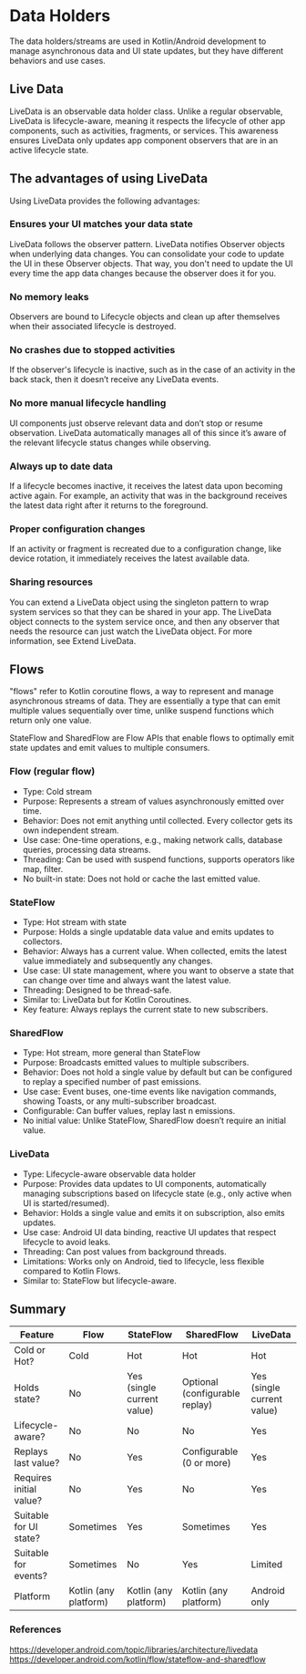 # Data Holders 
The data holders/streams are used in Kotlin/Android development to manage asynchronous data and UI state updates, but they have different behaviors and use cases.

## Live Data
LiveData is an observable data holder class. Unlike a regular observable, LiveData is lifecycle-aware, meaning it respects the lifecycle of other app components, such as activities, fragments, or services. This awareness ensures LiveData only updates app component observers that are in an active lifecycle state.

## The advantages of using LiveData
Using LiveData provides the following advantages:

### Ensures your UI matches your data state
LiveData follows the observer pattern. LiveData notifies Observer objects when underlying data changes. You can consolidate your code to update the UI in these Observer objects. That way, you don't need to update the UI every time the app data changes because the observer does it for you.
### No memory leaks
Observers are bound to Lifecycle objects and clean up after themselves when their associated lifecycle is destroyed.
### No crashes due to stopped activities
If the observer's lifecycle is inactive, such as in the case of an activity in the back stack, then it doesn’t receive any LiveData events.
### No more manual lifecycle handling
UI components just observe relevant data and don’t stop or resume observation. LiveData automatically manages all of this since it’s aware of the relevant lifecycle status changes while observing.
### Always up to date data
If a lifecycle becomes inactive, it receives the latest data upon becoming active again. For example, an activity that was in the background receives the latest data right after it returns to the foreground.
### Proper configuration changes
If an activity or fragment is recreated due to a configuration change, like device rotation, it immediately receives the latest available data.
### Sharing resources
You can extend a LiveData object using the singleton pattern to wrap system services so that they can be shared in your app. The LiveData object connects to the system service once, and then any observer that needs the resource can just watch the LiveData object. For more information, see Extend LiveData.


## Flows
"flows" refer to Kotlin coroutine flows, a way to represent and manage asynchronous streams of data. They are essentially a type that can emit multiple values sequentially over time, unlike suspend functions which return only one value.

StateFlow and SharedFlow are Flow APIs that enable flows to optimally emit state updates and emit values to multiple consumers.

### Flow (regular flow)
- Type: Cold stream
- Purpose: Represents a stream of values asynchronously emitted over time.
- Behavior: Does not emit anything until collected. Every collector gets its own independent stream.
- Use case: One-time operations, e.g., making network calls, database queries, processing data streams.
- Threading: Can be used with suspend functions, supports operators like map, filter.
- No built-in state: Does not hold or cache the last emitted value.

### StateFlow
- Type: Hot stream with state
- Purpose: Holds a single updatable data value and emits updates to collectors.
- Behavior: Always has a current value. When collected, emits the latest value immediately and subsequently any changes.
- Use case: UI state management, where you want to observe a state that can change over time and always want the latest value.
- Threading: Designed to be thread-safe.
- Similar to: LiveData but for Kotlin Coroutines.
- Key feature: Always replays the current state to new subscribers.

### SharedFlow
- Type: Hot stream, more general than StateFlow
- Purpose: Broadcasts emitted values to multiple subscribers.
- Behavior: Does not hold a single value by default but can be configured to replay a specified number of past emissions.
- Use case: Event buses, one-time events like navigation commands, showing Toasts, or any multi-subscriber broadcast.
- Configurable: Can buffer values, replay last n emissions.
- No initial value: Unlike StateFlow, SharedFlow doesn’t require an initial value.

### LiveData
- Type: Lifecycle-aware observable data holder 
- Purpose: Provides data updates to UI components, automatically managing subscriptions based on lifecycle state (e.g., only active when UI is started/resumed). 
- Behavior: Holds a single value and emits it on subscription, also emits updates. 
- Use case: Android UI data binding, reactive UI updates that respect lifecycle to avoid leaks. 
- Threading: Can post values from background threads. 
- Limitations: Works only on Android, tied to lifecycle, less flexible compared to Kotlin Flows. 
- Similar to: StateFlow but lifecycle-aware.

## Summary
| Feature                 | Flow                  | StateFlow                  | SharedFlow                     | LiveData                   |
| ----------------------- | --------------------- | -------------------------- | ------------------------------ | -------------------------- |
| Cold or Hot?            | Cold                  | Hot                        | Hot                            | Hot                        |
| Holds state?            | No                    | Yes (single current value) | Optional (configurable replay) | Yes (single current value) |
| Lifecycle-aware?        | No                    | No                         | No                             | Yes                        |
| Replays last value?     | No                    | Yes                        | Configurable (0 or more)       | Yes                        |
| Requires initial value? | No                    | Yes                        | No                             | Yes                        |
| Suitable for UI state?  | Sometimes             | Yes                        | Sometimes                      | Yes                        |
| Suitable for events?    | Sometimes             | No                         | Yes                            | Limited                    |
| Platform                | Kotlin (any platform) | Kotlin (any platform)      | Kotlin (any platform)          | Android only               |


### References
https://developer.android.com/topic/libraries/architecture/livedata
https://developer.android.com/kotlin/flow/stateflow-and-sharedflow